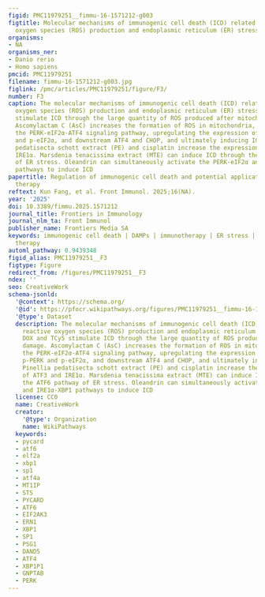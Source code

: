 ```yaml
---
figid: PMC11979251__fimmu-16-1571212-g003
figtitle: Molecular mechanisms of immunogenic cell death (ICD) related to reactive
  oxygen species (ROS) production and endoplasmic reticulum (ER) stress
organisms:
- NA
organisms_ner:
- Danio rerio
- Homo sapiens
pmcid: PMC11979251
filename: fimmu-16-1571212-g003.jpg
figlink: /pmc/articles/PMC11979251/figure/F3/
number: F3
caption: The molecular mechanisms of immunogenic cell death (ICD) related to reactive
  oxygen species (ROS) production and endoplasmic reticulum (ER) stress. DOX and TCy5
  stimulate ICD through the large quantity of ROS produced after mitochondrial damage.
  Ascomylactam C (AsC) increases the formation of ROS in mitochondria, activating
  the PERK-eIF2α-ATF4 signaling pathway, upregulating the expression of upstream p-PERK
  and p-eIF2α, and downstream ATF4 and CHOP, and ultimately inducing ICD. Pinellia
  pedatisecta schott extract (PE) and cisplatin increase the expression of ATF3 and
  IRE1α. Marsdenia tenacissima extract (MTE) can induce ICD through the ATF6 pathway
  of ER stress. Oleandrin can simultaneously activate the PERK-eIF2α and IRE1α-XBP1
  pathways to induce ICD
papertitle: Regulation of immunogenic cell death and potential applications in cancer
  therapy
reftext: Kun Fang, et al. Front Immunol. 2025;16(NA).
year: '2025'
doi: 10.3389/fimmu.2025.1571212
journal_title: Frontiers in Immunology
journal_nlm_ta: Front Immunol
publisher_name: Frontiers Media SA
keywords: immunogenic cell death | DAMPs | immunotherapy | ER stress | cancer | synergic
  therapy
automl_pathway: 0.9439348
figid_alias: PMC11979251__F3
figtype: Figure
redirect_from: /figures/PMC11979251__F3
ndex: ''
seo: CreativeWork
schema-jsonld:
  '@context': https://schema.org/
  '@id': https://pfocr.wikipathways.org/figures/PMC11979251__fimmu-16-1571212-g003.html
  '@type': Dataset
  description: The molecular mechanisms of immunogenic cell death (ICD) related to
    reactive oxygen species (ROS) production and endoplasmic reticulum (ER) stress.
    DOX and TCy5 stimulate ICD through the large quantity of ROS produced after mitochondrial
    damage. Ascomylactam C (AsC) increases the formation of ROS in mitochondria, activating
    the PERK-eIF2α-ATF4 signaling pathway, upregulating the expression of upstream
    p-PERK and p-eIF2α, and downstream ATF4 and CHOP, and ultimately inducing ICD.
    Pinellia pedatisecta schott extract (PE) and cisplatin increase the expression
    of ATF3 and IRE1α. Marsdenia tenacissima extract (MTE) can induce ICD through
    the ATF6 pathway of ER stress. Oleandrin can simultaneously activate the PERK-eIF2α
    and IRE1α-XBP1 pathways to induce ICD
  license: CC0
  name: CreativeWork
  creator:
    '@type': Organization
    name: WikiPathways
  keywords:
  - pycard
  - atf6
  - elf2a
  - xbp1
  - sp1
  - atf4a
  - MT1IP
  - STS
  - PYCARD
  - ATF6
  - EIF2AK3
  - ERN1
  - XBP1
  - SP1
  - PSG1
  - DAND5
  - ATF4
  - XBP1P1
  - GNPTAB
  - PERK
---
```

